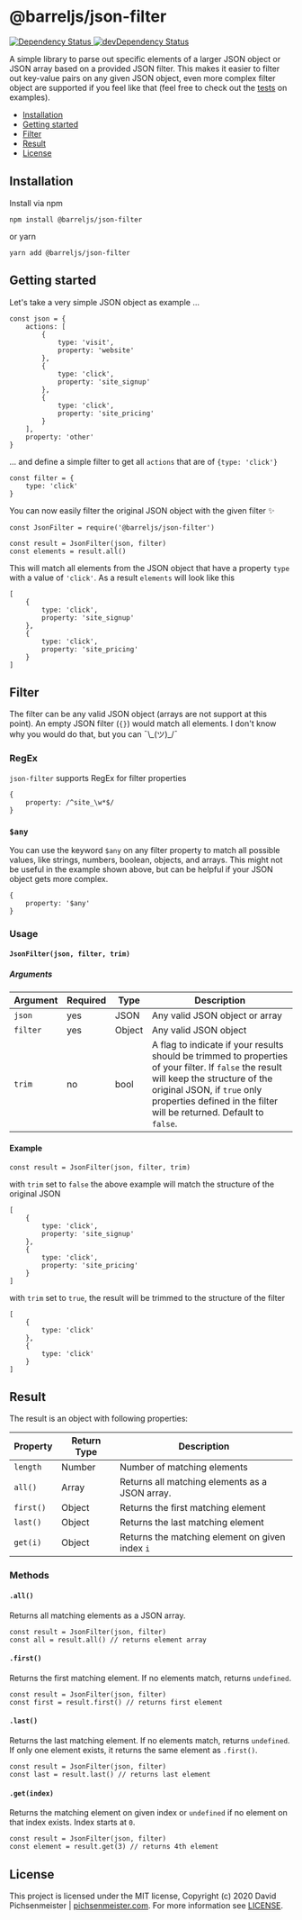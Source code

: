 # @barreljs/json-filter

<a href="https://david-dm.org/pichsenmeister/json-filter">
    <img src="https://david-dm.org/pichsenmeister/json-filter.svg" alt="Dependency Status" />
</a>
<a href="https://david-dm.org/pichsenmeister/json-filter#info=devDependencies">
    <img src="https://david-dm.org/pichsenmeister/json-filter/dev-status.svg" alt="devDependency Status" />
</a>


A simple library to parse out specific elements of a larger JSON object or JSON array based on a provided JSON filter. This makes it easier to filter out key-value pairs on any given JSON object, even more complex filter object are supported if you feel like that (feel free to check out the [tests](test/index.test.js) on examples).

* [Installation](#installation)
* [Getting started](#getting-started)
* [Filter](#filter)
* [Result](#result)
* [License](#license)

## Installation

Install via npm

```
npm install @barreljs/json-filter
```

or yarn

```
yarn add @barreljs/json-filter
```

## Getting started

Let's take a very simple JSON object as example ...
```
const json = {
    actions: [
        {
            type: 'visit',
            property: 'website'
        },
        {
            type: 'click',
            property: 'site_signup'
        },
        {
            type: 'click',
            property: 'site_pricing'
        }
    ],
    property: 'other'
}
```

... and define a simple filter to get all `actions` that are of `{type: 'click'}`
```
const filter = {
    type: 'click'
}
```

You can now easily filter the original JSON object with the given filter ✨

```
const JsonFilter = require('@barreljs/json-filter')

const result = JsonFilter(json, filter)
const elements = result.all()
```

This will match all elements from the JSON object that have a property `type` with a value of `'click'`. As a result `elements` will look like this

```
[
    {
        type: 'click',
        property: 'site_signup'
    },
    {
        type: 'click',
        property: 'site_pricing'
    }
]
```

## Filter

The filter can be any valid JSON object (arrays are not support at this point). An empty JSON filter (`{}`) would match all elements. I don't know why you would do that, but you can ¯\\\_(ツ)\_/¯


### RegEx

`json-filter` supports RegEx for filter properties

```
{
    property: /^site_\w*$/
}
```

### `$any`

You can use the keyword `$any` on any filter property to match all possible values, like strings, numbers, boolean, objects, and arrays. This might not be useful in the example shown above, but can be helpful if your JSON object gets more complex.

```
{
    property: '$any'
}
```

### Usage

#### `JsonFilter(json, filter, trim)`

##### Arguments

| Argument | Required | Type | Description |
| -------- | -------- | ---- | ----------- |
| `json`   | yes      | JSON | Any valid JSON object or array |
| `filter`   | yes      | Object | Any valid JSON object |
| `trim`   | no       | bool | A flag to indicate if your results should be trimmed to properties of your filter. If `false` the result will keep the structure of the original JSON, if `true` only properties defined in the filter will be returned. Default to `false`. |

#### Example 

```
const result = JsonFilter(json, filter, trim)
```

with `trim` set to `false` the above example will match the structure of the original JSON

```
[
    {
        type: 'click',
        property: 'site_signup'
    },
    {
        type: 'click',
        property: 'site_pricing'
    }
]
```

with `trim` set to `true`, the result will be trimmed to the structure of the filter

```
[
    {
        type: 'click'
    },
    {
        type: 'click'
    }
]
```

## Result

The result is an object with following properties:

| Property  | Return Type | Description |
| --------- | -------- | --------- |
| `length`  | Number   | Number of matching elements |
| `all()`   | Array    | Returns all matching elements as a JSON array. |
| `first()` | Object   | Returns the first matching element |
| `last()`  | Object   | Returns the last matching element |
| `get(i)`  | Object   | Returns the matching element on given index `i` |

### Methods

#### `.all()`

Returns all matching elements as a JSON array.

```
const result = JsonFilter(json, filter)
const all = result.all() // returns element array
```

#### `.first()`

Returns the first matching element. If no elements match, returns `undefined`.

```
const result = JsonFilter(json, filter)
const first = result.first() // returns first element
```

#### `.last()`

Returns the last matching element. If no elements match, returns `undefined`. If only one element exists, it returns the same element as `.first()`.

```
const result = JsonFilter(json, filter)
const last = result.last() // returns last element
```

#### `.get(index)`

Returns the matching element on given index or `undefined` if no element on that index exists. Index starts at `0`.

```
const result = JsonFilter(json, filter)
const element = result.get(3) // returns 4th element
```

## License

This project is licensed under the MIT license, Copyright (c) 2020 David Pichsenmeister | [pichsenmeister.com](https://pichsenmeister.com). For more information see [LICENSE](LICENSE).
